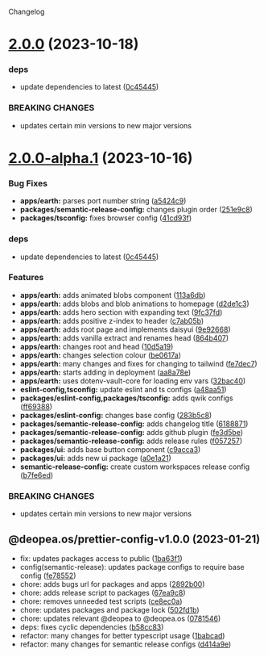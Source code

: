Changelog

# [2.0.0](https://github.com/deopea-os/earth/compare/@deopea.os/prettier-config-v1.0.0...@deopea.os/prettier-config-v2.0.0) (2023-10-18)


### deps

* update dependencies to latest ([0c45445](https://github.com/deopea-os/earth/commit/0c45445de5945e3e6a84ed62487d7a054701687e))


### BREAKING CHANGES

* updates certain min versions to new major versions

# [2.0.0-alpha.1](https://github.com/deopea-os/earth/compare/@deopea.os/prettier-config-v1.0.0...@deopea.os/prettier-config-v2.0.0-alpha.1) (2023-10-16)


### Bug Fixes

* **apps/earth:** parses port number string ([a5424c9](https://github.com/deopea-os/earth/commit/a5424c9227211566fa18246f83fe93564062ad1d))
* **packages/semantic-release-config:** changes plugin order ([251e9c8](https://github.com/deopea-os/earth/commit/251e9c8ca2387daddc602bd50aeb85825a47ba3d))
* **packages/tsconfig:** fixes browser config ([41cd93f](https://github.com/deopea-os/earth/commit/41cd93f8dd36fcc4f059cd3a0d4813ff501e6d7a))


### deps

* update dependencies to latest ([0c45445](https://github.com/deopea-os/earth/commit/0c45445de5945e3e6a84ed62487d7a054701687e))


### Features

* **apps/earth:** adds animated blobs component ([113a6db](https://github.com/deopea-os/earth/commit/113a6db1715f2ab81f5728a8cfa89d5b2ec82526))
* **apps/earth:** adds blobs and blob animations to homepage ([d2de1c3](https://github.com/deopea-os/earth/commit/d2de1c3e0131c698986c2690b72b5f44d927c7a7))
* **apps/earth:** adds hero section with expanding text ([9fc37fd](https://github.com/deopea-os/earth/commit/9fc37fdddcd65bcf85ef80c1af1d8c0a5c887ac5))
* **apps/earth:** adds positive z-index to header ([c7ab05b](https://github.com/deopea-os/earth/commit/c7ab05b8b17de63577d8f924e28227606bd3adef))
* **apps/earth:** adds root page and implements daisyui ([9e92668](https://github.com/deopea-os/earth/commit/9e9266834a1042c79f8065224dc4e2d9d72cfb90))
* **apps/earth:** adds vanilla extract and renames head ([864b407](https://github.com/deopea-os/earth/commit/864b40712fdaf8ce2aed1267686aeeedbcedbce2))
* **apps/earth:** changes root and head ([10d5a19](https://github.com/deopea-os/earth/commit/10d5a19d4dd537e93fc43e044bff5d96ec938b64))
* **apps/earth:** changes selection colour ([be0617a](https://github.com/deopea-os/earth/commit/be0617a1bd9838676c9907ab9135fc0411dd6723))
* **apps/earth:** many changes and fixes for changing to tailwind ([fe7dec7](https://github.com/deopea-os/earth/commit/fe7dec7d53c60ba5f559fa6731ce73f631dc99ce))
* **apps/earth:** starts adding in deployment ([aa8a78e](https://github.com/deopea-os/earth/commit/aa8a78e902152423ed670525d95bff5eb4f16237))
* **apps/earth:** uses dotenv-vault-core for loading env vars ([32bac40](https://github.com/deopea-os/earth/commit/32bac400b05556f85426d664948cc86c8eab3838))
* **eslint-config,tsconfig:** update eslint and ts configs ([a48aa51](https://github.com/deopea-os/earth/commit/a48aa51c07deafd80248ce7f3e2ba76fdb68c953))
* **packages/eslint-config,packages/tsconfig:** adds qwik configs ([ff69388](https://github.com/deopea-os/earth/commit/ff69388a2dcc6daf46c5229b51051b76628bddc7))
* **packages/eslint-config:** changes base config ([283b5c8](https://github.com/deopea-os/earth/commit/283b5c8585558c2a19305449b72fcbeae5434ff7))
* **packages/semantic-release-config:** adds changelog title ([6188871](https://github.com/deopea-os/earth/commit/61888719acd3055cb409d17a30ca1db15ddaa519))
* **packages/semantic-release-config:** adds github plugin ([fe3d5be](https://github.com/deopea-os/earth/commit/fe3d5be4eb65f23c398b5e2f5a740a1bb9392b6e))
* **packages/semantic-release-config:** adds release rules ([f057257](https://github.com/deopea-os/earth/commit/f0572570852d55c7232694c89e186c87ddae2835))
* **packages/ui:** adds base button component ([c9acca3](https://github.com/deopea-os/earth/commit/c9acca3a86123d2f8b03a760c5eb5c1e18086f25))
* **packages/ui:** adds new ui package ([a0e1a21](https://github.com/deopea-os/earth/commit/a0e1a21fe34b5c3983b22d0a1516167811e69476))
* **semantic-release-config:** create custom workspaces release config ([b7fe6ed](https://github.com/deopea-os/earth/commit/b7fe6ed5c126f998d6a44a6c0a6debe6976b460f))


### BREAKING CHANGES

* updates certain min versions to new major versions

## @deopea.os/prettier-config-v1.0.0 (2023-01-21)

* fix: updates packages access to public ([1ba63f1](https://github.com/deopea-os/earth/commit/1ba63f1))
* config(semantic-release): updates package configs to require base config ([fe78552](https://github.com/deopea-os/earth/commit/fe78552))
* chore: adds bugs url for packages and apps ([2892b00](https://github.com/deopea-os/earth/commit/2892b00))
* chore: adds release script to packages ([67ea9c8](https://github.com/deopea-os/earth/commit/67ea9c8))
* chore: removes unneeded test scripts ([ce8ec0a](https://github.com/deopea-os/earth/commit/ce8ec0a))
* chore: updates packages and package lock ([502fd1b](https://github.com/deopea-os/earth/commit/502fd1b))
* chore: updates relevant @deopea to @deopea.os ([0781546](https://github.com/deopea-os/earth/commit/0781546))
* deps: fixes cyclic dependencies ([b58cc83](https://github.com/deopea-os/earth/commit/b58cc83))
* refactor: many changes for better typescript usage ([1babcad](https://github.com/deopea-os/earth/commit/1babcad))
* refactor: many changes for semantic release configs ([d414a9e](https://github.com/deopea-os/earth/commit/d414a9e))
